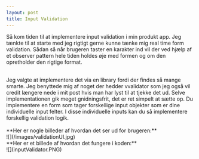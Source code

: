 ```yaml
---
layout: post
title: Input Validation
---
```

Så kom tiden til at implementere input validation i min produkt app. Jeg tænkte til at starte med jeg rigtigt gerne kunne tænke mig real
time form validation. Sådan så når brugeren taster en karakter ind vil der ved hjælp af et observer pattern hele tiden holdes øje med
formen og om den opretholder den rigtige format.
<br>
<!--more-->
<br>
Jeg valgte at implementere det via en library fordi der findes så mange smarte. Jeg benyttede mig af noget der hedder vvalidator
som jeg også vil credit længere nede i mit post hvis man har lyst til at tjekke det ud. Selve implementationen gik meget gnidningsfrit,
det er ret simpelt at sætte op. Du implementere en form som tager forskellige input objekter som er dine individuelle input felter.
I disse individuelle inputs kan du så implementere forskellig validation logik.
<br>
<br>
**Her er nogle billeder af hvordan det ser ud for brugeren:**
<br>
![](/images/validationUI.jpg)
<br>
**Her er et billede af hvordan det fungere i koden:**
<br>
![](inputValidator.PNG)
